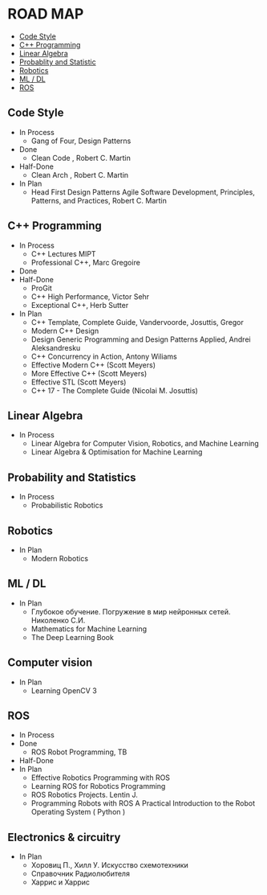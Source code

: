 # ROAD MAP

* [Code Style](#code-style)
* [C++ Programming](#c++-programming)
* [Linear Algebra](#linear-algebra)
* [Probablity and Statistic](#probablity-and-statistic)
* [Robotics](#robotics)
* [ML / DL](#ml-/-dl)
* [ROS](#ros)

## Code Style
* In Process
    - Gang of Four, Design Patterns 
* Done
    - Clean Code , Robert C. Martin
* Half-Done
    - Clean Arch , Robert C. Martin 
* In Plan
    - Head First Design Patterns Agile Software Development, Principles, Patterns, and Practices, Robert C. Martin  

## C++ Programming  
* In Process
    - C++ Lectures MIPT
    - Professional C++, Marc Gregoire 
* Done
* Half-Done
    - ProGit 
    - C++ High Performance, Victor Sehr 
    - Exceptional C++, Herb Sutter
* In Plan
    - C++ Template, Complete Guide, Vandervoorde, Josuttis, Gregor
    - Modern C++ Design
    - Design Generic Programming and Design Patterns Applied, Andrei Aleksandresku 
    - C++ Concurrency in Action, Antony Wiliams
    - Effective Modern C++ (Scott Meyers)
    - More Effective C++ (Scott Meyers) 
    - Effective STL (Scott Meyers)
    - C++ 17 - The Complete Guide (Nicolai M. Josuttis) 

## Linear Algebra
* In Process
    - Linear Algebra for Computer Vision, Robotics, and Machine Learning
    - Linear Algebra & Optimisation for Machine Learning

## Probability and Statistics
* In Process
    - Probabilistic Robotics

## Robotics 
* In Plan
    - Modern Robotics

## ML / DL
* In Plan
    - Глубокое обучение. Погружение в мир нейронных сетей. Николенко С.И.
    - Mathematics for Machine Learning 
    - The Deep Learning Book

## Computer vision
* In Plan
    - Learning OpenCV 3

## ROS 
* In Process
* Done
    - ROS Robot Programming, TB
* Half-Done
* In Plan
    - Effective Robotics Programming with ROS 
    - Learning ROS for Robotics Programming
    - ROS Robotics Projects. Lentin J.
    - Programming Robots with ROS A Practical Introduction to the Robot Operating System ( Python )

## Electronics & circuitry 
* In Plan
    - Хоровиц П., Хилл У. Искусство схемотехники
    - Справочник Радиолюбителя
    - Харрис и Харрис
